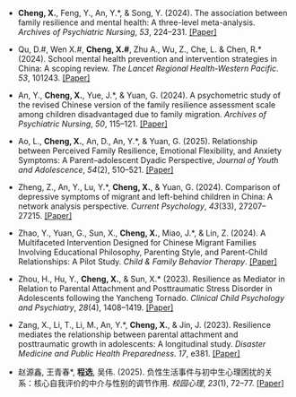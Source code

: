 - <strong>Cheng, X.</strong>, Feng, Y., An, Y.*, & Song, Y. (2024). The association between family resilience and mental health: A three-level meta-analysis. <em>Archives of Psychiatric Nursing</em>, <em>53</em>, 224–231. [[Paper]](https://doi.org/10.1016/j.apnu.2024.10.017)

- Qu, D.#, Wen X.#, <strong>Cheng, X.#</strong>, Zhu A., Wu, Z., Che, L. & Chen, R.* (2024). School mental health prevention and intervention strategies in China: A scoping review. <em>The Lancet Regional Health-Western Pacific</em>. <em>53</em>, 101243. [[Paper]](https://doi.org/10.1016/j.lanwpc.2024.101243)

- An, Y., <strong>Cheng, X.</strong>, Yue, J.*, & Yuan, G. (2024). A psychometric study of the revised Chinese version of the family resilience assessment scale among children disadvantaged due to family migration. <em>Archives of Psychiatric Nursing</em>, <em>50</em>, 115–121. [[Paper]](https://doi.org/10.1016/j.apnu.2024.03.013)

- Ao, L., <strong>Cheng, X.</strong>, An, D., An, Y.*, & Yuan, G. (2025). Relationship between Perceived Family Resilience, Emotional Flexibility, and Anxiety Symptoms: A Parent–adolescent Dyadic Perspective, <em>Journal of Youth and Adolescence</em>, <em>54</em>(2), 510–521. [[Paper]](https://doi.org/10.1007/s10964-024-02083-7)

- Zheng, Z., An, Y., Lu, Y.*, <strong>Cheng, X.</strong>, & Yuan, G. (2024). Comparison of depressive symptoms of migrant and left-behind children in China: A network analysis perspective. <em>Current Psychology</em>, <em>43</em>(33), 27207–27215. [[Paper]](https://doi.org/10.1007/s12144-024-06324-7)

- Zhao, Y., Yuan, G., Sun, X., <strong>Cheng, X.</strong>, Miao, J.*, & Lin, Z. (2024). A Multifaceted Intervention Designed for Chinese Migrant Families Involving Educational Philosophy, Parenting Style, and Parent-Child Relationships: A Pilot Study. <em>Child & Family Behavior Therapy</em>.  [[Paper]](https://doi.org/10.1080/07317107.2024.2433981)

- Zhou, H., Hu, Y., <strong>Cheng, X.</strong>, & Sun, X.* (2023). Resilience as Mediator in Relation to Parental Attachment and Posttraumatic Stress Disorder in Adolescents following the Yancheng Tornado. <em>Clinical Child Psychology and Psychiatry</em>, <em>28</em>(4), 1408–1419. [[Paper]](https://doi.org/10.1177/13591045231160639)

- Zang, X., Li, T., Li, M., An, Y.*, <strong>Cheng, X.</strong>, & Jin, J. (2023). Resilience mediates the relationship between parental attachment and posttraumatic growth in adolescents: A longitudinal study. <em>Disaster Medicine and Public Health Preparedness</em>. <em>17</em>, e381. [[Paper]](https://doi.org/10.1017/dmp.2023.43)

- 赵源鑫, 王青春*, <strong>程选</strong>, 吴伟. (2025). 负性生活事件与初中生心理困扰的关系：核心自我评价的中介与性别的调节作用. <em>校园心理</em>, <em>23</em>(1), 72–77. [[Paper]](https://doi.org/10.19521/j.cnki.1673-1662.2025.01.013)